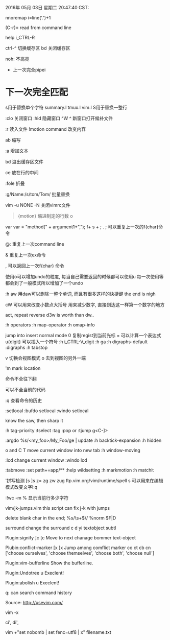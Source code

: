 2016年 05月 03日 星期二 20:47:40 CST:
<!--get current row number-->
nnoremap <F1> i<C-r>=line('.')+1<CR><Esc>

(C-r)= read from command line

help i_CTRL-R

ctrl-^ 切换缓存区
bd 关闭缓存区

noh: 不高亮
* 上一次完全pipei
# 下一次完全匹配

s用于替换单个字符
summary.l
tmux.l
vim.l
S用于替换一整行

:clo 关闭窗口
:hid 隐藏窗口
^W ^ 新窗口打开候补文件

:r 读入文件
!motion command 改变内容

ab 缩写

:a 增加文本

bd 溢出缓存区文件

ce 放在行的中间

:fole 折叠

:g/Name:/s/tom/Tom/ 批量替换

vim -u NONE -N 关闭vimrc文件
>{motion} 缩进制定的行数
o

var var = "method(" + argument1+",");
f+ s + <ESC> ; .
; 可以重复上一次的f{char}命令

@: 重复上一次command line

& 重复上一次ex命令

, 可以返回上一次f{char} 命令

使用<esc>o可以增加undo的粒度, 每当自己需要返回的时候都可以使用u
每一次使用<UP>等都会到了一般模式所以增加了一个undo

:h aw 用daw可以删除一整个单词, 而且有很多这样的快捷键
the end is nigh

cW 可以用来改变小数点大括号
<c-X>用来减少数字, 直接到达这一样第一个数字的地方

act, repeat reverse d3w is worth than dw..

:h operators
:h map-operator
:h omap-info

<C-o> jump into insert normal mode
<C-r>0 复制regist到当前光标
<C-r>= 可以计算一个表达式
<C-v>u{digit} 可以插入一个符号
:h i_CTRL-V_digit
:h ga
:h digraphs-default
:digraphs
:h tabstop

v 切换会视图模式
o 去到视图的另外一端

'm mark location

<C-d> 命令不全往下翻

<C-r><C-w> 可以不全当前的代码

:q 查看命令的历史

:setlocal
:bufdo setlocal 
:windo setlocal

know the saw, then sharp it

:h tag-priority
:tselect
:tag
:pop or <C-t>
:tjump
g<C-]>


<!--:args *.[ch]-->
:argdo %s/\<my_foo\>/My_Foo/ge | update
:h backtick-expansion
:h hidden

<C-w>o and <C-o>C
<C-w> T move current window into new tab
:h window-moving

:lcd change current window
:windo lcd

:tabmove
:set path+=app/**
:help wildsetting
:h markmotion
:h matchit

'拼写检测
[s ]s z=
zg zw zug
ftp.vim.org/vim/runtime/spell
<C-x>s 可以用来在编辑模式改变文字l:q

:!wc -m % 显示当前行多少字符

vim/jk-jumps.vim
this script can fix j-k with jumps

delete blank char in the end;
%s/\s\+$//
%norm $F|D

surround change the surround
c
d
yi textobject subtl

Plugin:signify
]c [c Move to next chanage bommer
text-object

Plubin:conflict-marker
[x ]x Jump among comflict marker
co ct cb cn ['choose ourselves', 'choose themselves', 'choose both', 'choose null']

Plugin:vim-bufferline
Show the bufferline.

Plugin:Undotree
<Leader>u Execlent!

Plugin:abolish
<Leader>u Execlent!

q: can search command history

Source:
http://usevim.com/

vim -x <FILENAME>

ci', di',

vim +"set nobomb | set fenc=utf8 | x" filename.txt
